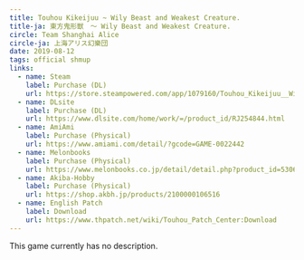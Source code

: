 ```yaml
---
title: Touhou Kikeijuu ~ Wily Beast and Weakest Creature.
title-ja: 東方鬼形獣　～ Wily Beast and Weakest Creature.
circle: Team Shanghai Alice
circle-ja: 上海アリス幻樂団
date: 2019-08-12
tags: official shmup
links:
  - name: Steam
    label: Purchase (DL)
    url: https://store.steampowered.com/app/1079160/Touhou_Kikeijuu__Wily_Beast_and_Weakest_Creature/
  - name: DLsite
    label: Purchase (DL)
    url: https://www.dlsite.com/home/work/=/product_id/RJ254844.html
  - name: AmiAmi
    label: Purchase (Physical)
    url: https://www.amiami.com/detail/?gcode=GAME-0022442
  - name: Melonbooks
    label: Purchase (Physical)
    url: https://www.melonbooks.co.jp/detail/detail.php?product_id=530691
  - name: Akiba-Hobby
    label: Purchase (Physical)
    url: https://shop.akbh.jp/products/2100000106516
  - name: English Patch
    label: Download
    url: https://www.thpatch.net/wiki/Touhou_Patch_Center:Download
---
```

This game currently has no description.
